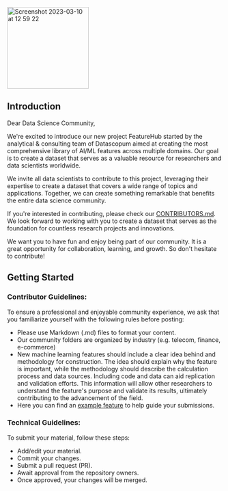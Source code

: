 
<img width="191" alt="Screenshot 2023-03-10 at 12 59 22" src="https://user-images.githubusercontent.com/120475714/224310606-ee6a99db-7b63-4f93-a29f-5b8835d751ec.png">


## Introduction

Dear Data Science Community,

We're excited to introduce our new project FeatureHub started by the analytical & consulting team of Datascopum aimed at creating the most comprehensive library of AI/ML features across multiple domains. Our goal is to create a dataset that serves as a valuable resource for researchers and data scientists worldwide.

We invite all data scientists to contribute to this project, leveraging their expertise to create a dataset that covers a wide range of topics and applications. Together, we can create something remarkable that benefits the entire data science community.

If you're interested in contributing, please check our [CONTRIBUTORS.md](https://github.com/FeatureHub-AI/Datascopum/blob/main/CONTRIBUTORS.md). We look forward to working with you to create a dataset that serves as the foundation for countless research projects and innovations.

We want you to have fun and enjoy being part of our community. It is a great opportunity for collaboration, learning, and growth. 
So don't hesitate to contribute!

## Getting Started
### Contributor Guidelines:

To ensure a professional and enjoyable community experience, we ask that you familiarize yourself with the following rules before posting:

+ Please use Markdown (.md) files to format your content.
+ Our community folders are organized by industry (e.g. telecom, finance, e-commerce)
+ New machine learning features should include a clear idea behind and methodology for construction. The idea should explain why the feature is important, while the methodology should describe the calculation process and data sources. Including code and data can aid replication and validation efforts. This information will allow other researchers to understand the feature's purpose and validate its results, ultimately contributing to the advancement of the field.  
+ Here you can find an [example feature](https://github.com/FeatureHub-AI/FeatureHub/blob/main/FEATURE_EXAMPLE.md) to help guide your submissions.


### Technical Guidelines:

To submit your material, follow these steps:

+ Add/edit your material.
+ Commit your changes.
+ Submit a pull request (PR).
+ Await approval from the repository owners.
+ Once approved, your changes will be merged.
